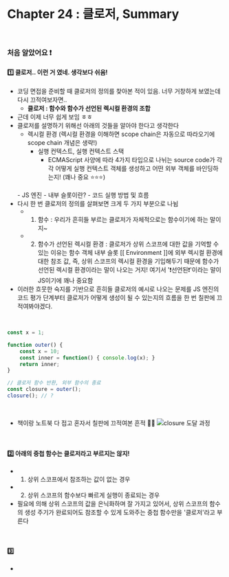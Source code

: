 # Chapter 24 : 클로저, Summary

<br>

### 처음 알았어요 ❗️
#### 1️⃣ 클로저.. 이런 거 였네. 생각보다 쉬움!
- 코딩 면접을 준비할 때 클로저의 정의를 찾아본 적이 있음. 너무 거창하게 보였는데 다시 끄적여보자면..
    - **클로저 : 함수와 함수가 선언된 렉시컬 환경의 조합**
- 근데 이제 너무 쉽게 보임 ㅎㅎ
- 클로저를 설명하기 위해선 아래의 것들을 알아야 한다고 생각한다
    - 렉시컬 환경 (렉시컬 환경을 이해하면 scope chain은 자동으로 따라오기에 scope chain 개념은 생략!)
        - 실행 컨텍스트, 실행 컨텍스트 스택
            - ECMAScript 사양에 따라 4가지 타입으로 나뉘는 source code가 각각 어떻게 실행 컨텍스트 객체를 생성하고 어떤 외부 객체를 바인딩하는지! (꽤나 중요 ⭐️⭐️⭐️)
    <br>
    - JS 엔진
        - 내부 슬롯이란?
        - 코드 실행 방법 및 흐름
- 다시 한 번 클로저의 정의를 살펴보면 크게 두 가지 부분으로 나뉨
    - 1. 함수 : 우리가 흔히들 부르는 클로저가 자체적으로는 함수이기에 하는 말이지~
    - 2. 함수가 선언된 렉시컬 환경 : 클로저가 상위 스코프에 대한 값을 기억할 수 있는 이유는 함수 객체 내부 슬롯 [[ Environment ]]에 외부 렉시컬 환경에 대한 참조 값, 즉, 상위 스코프의 렉시컬 환경을 기입해두기 때문에 함수가 선언된 렉시컬 환경이라는 말이 나오는 거지! 여기서 '❗️선언된❗️'이라는 말이 JS이기에 꽤나 중요함
- 이러한 흐뭇한 숙지를 기반으로 흔히들 클로저의 예시로 나오는 문제를 JS 엔진의 코드 평가 단계부터 클로저가 어떻게 생성이 될 수 있는지의 흐름을 한 번 칠판에 끄적여봐야겠다.

<br>

```javascript
const x = 1;

function outer() {
    const x = 10;
    const inner = function() { console.log(x); }
    return inner;
}

// 클로저 함수 반환, 외부 함수의 종료
const closure = outer();
closure(); // ?
```

<br>

- 책이랑 노트북 다 접고 혼자서 칠판에 끄적여본 흔적 🐾🐾
![closure 도달 과정](https://github.com/Moon-GD/modern-js-Deep-Dive-self-taught/assets/74173976/eb6f2bf5-492e-4e9e-bafb-e924b526d061)

<br>

#### 2️⃣ 아래의 중첩 함수는 클로저라고 부르지는 않지!
- 1. 상위 스코프에서 참조하는 값이 없는 경우
- 2. 상위 스코프의 함수보다 빠르게 실행이 종료되는 경우
- 필요에 의해 상위 스코프의 값을 은닉화하며 잘 가지고 있어서, 상위 스코프의 함수의 생성 주기가 완료되어도 참조할 수 있게 도와주는 중첩 함수만을 '클로저'라고 부른다

<br>

#### 3️⃣
-

<br>